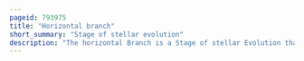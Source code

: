 ```yaml
---
pageid: 793975
title: "Horizontal branch"
short_summary: "Stage of stellar evolution"
description: "The horizontal Branch is a Stage of stellar Evolution that immediately follows the red giant Branch in Stars whose Masses are similar to that of the Sun. Horizontal Beam Stars are powered by the Helium Fusion in the Core and Hydrogen Fusion in the Shell surrounding the Core. The Onset of Core Helium Fusion at the Tip of the Redgiant Branch causes substantial Changes in stellar Structure resulting in an overall Reduction in Luminosity some Contraction of the stellar Envelope and the Surface reaching higher Temperatures."
---
```

